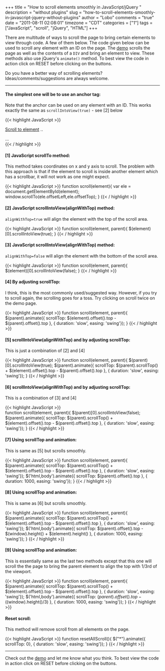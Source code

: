 +++
title = "How to scroll elements smoothly in JavaScript/jQuery "
description = "without plugins"
slug = "how-to-scroll-elements-smoothly-in-javascript-jquery-without-plugins"
author = "Lobo"
comments = "true"
date = "2011-08-11 02:08:01"
timezone = "CDT"
categories = ["1"]
tags = ["JavaScript", "scroll", "jQuery", "HTML"]
+++



There are multitude of ways to scroll the page to bring certain elements to view through code. A few of them below. The code given below can be used to scroll any element with an ID on the page. The [demo](/media/38-scroll/ScrollDemo.html) scrolls the page as well as the contents of a `DIV` and bring an element to view. These methods also use jQuery's `animate()` method. To best view the code in action click on RESET before clicking on the buttons.

Do you have a better way of scrolling elements? Ideas/comments/suggestions are always welcome.


---

#### The simplest one will be to use **an anchor tag**:
Note that the anchor can be used on any element with an ID. This works exactly the same as `scrollIntoView(true)` - see [2] below

{{< highlight JavaScript >}}

<A href="#element">Scroll to element</A>
..
<DIV id="element">...</DIV>
{{< / highlight >}}


#### **[1] JavaScript scrollTo method**:
This method takes coordinates on x and y axis to scroll.  The problem with this approach is that if the element to scroll is inside another element which has a scrollbar, it will not work as one might expect.

{{< highlight JavaScript >}}
function scroll(element){
 var ele = document.getElementById(element);
 window.scrollTo(ele.offsetLeft,ele.offsetTop);
}
{{< / highlight >}}


#### **[2] JavaScript scrollIntoView(alignWithTop) method**:
`alignWithTop=true` will align the element with the top of the scroll area.

{{< highlight JavaScript >}}
function scroll(element, parent){
  $(element)[0].scrollIntoView(true);
}
{{< / highlight >}}


#### **[3] JavaScript scrollIntoView(alignWithTop) method**:
`alignWithTop=false` will align the element with the bottom of the scroll area.

{{< highlight JavaScript >}}
function scroll(element, parent){    
   $(element)[0].scrollIntoView(false);
}
{{< / highlight >}}


#### **[4] By adjusting scrollTop**:
I think, this is the most commonly used/suggested way. However, if you try to scroll again, the scrolling goes for a toss. Try clicking on scroll twice on the demo page.  

{{< highlight JavaScript >}}
function scroll(element, parent){
    $(parent).animate({ scrollTop: $(element).offset().top - $(parent).offset().top }, { duration: 'slow', easing: 'swing'});
}
{{< / highlight >}}


#### **[5] scrollIntoView(alignWithTop) and by adjusting scrollTop**:
This is just a combination of [2] and [4]   

{{< highlight JavaScript >}}
function scroll(element, parent){
    $(parent)[0].scrollIntoView(true);
    $(parent).animate({ scrollTop: $(parent).scrollTop() + $(element).offset().top - $(parent).offset().top }, { duration: 'slow', easing: 'swing'});
}
{{< / highlight >}}




#### **[6] scrollIntoView(alignWithTop) and by adjusting scrollTop**:
This is a combination of [3] and [4]

{{< highlight JavaScript >}}   
function scroll(element, parent){
    $(parent)[0].scrollIntoView(false);
    $(parent).animate({ scrollTop: $(parent).scrollTop() + $(element).offset().top - $(parent).offset().top }, { duration: 'slow', easing: 'swing'});
}
{{< / highlight >}}




#### **[7] Using scrollTop and animation**:
This is same as [5] but scrolls smoothly.

{{< highlight JavaScript >}}
function scroll(element, parent){
    $(parent).animate({ scrollTop: $(parent).scrollTop() + $(element).offset().top - $(parent).offset().top }, { duration: 'slow', easing: 'swing'});
    $('html,body').animate({ scrollTop: $(parent).offset().top }, { duration: 1000, easing: 'swing'});
}
{{< / highlight >}}


#### **[8] Using scrollTop and animation**:
This is same as [6] but scrolls smoothly.

{{< highlight JavaScript >}}
function scroll(element, parent){
    $(parent).animate({ scrollTop: $(parent).scrollTop() + $(element).offset().top - $(parent).offset().top }, { duration: 'slow', easing: 'swing'});
    $('html,body').animate({ scrollTop: $(parent).offset().top - $(window).height() + $(element).height() }, { duration: 1000, easing: 'swing'});
}
{{< / highlight >}}


#### **[9] Using scrollTop and animation**:
This is essentially same as the last two methods except that this one will scroll the the page to bring the parent element to align the top with 1/3rd of the viewport.  

{{< highlight JavaScript >}}
function scroll(element, parent){
    $(parent).animate({ scrollTop: $(parent).scrollTop() + $(element).offset().top - $(parent).offset().top }, { duration: 'slow', easing: 'swing'});
    $('html,body').animate({ scrollTop: $(parent).offset().top - ($(window).height()/3) }, { duration: 1000, easing: 'swing'});
}
{{< / highlight >}}



#### **Reset scroll**:
This method will remove scroll from all elements on the page.

{{< highlight JavaScript >}}
function resetAllScroll(){
 $("*").animate({ scrollTop: 0}, { duration: 'slow', easing: 'swing'});
}
{{< / highlight >}}


---

Check out the [demo](/media/38-scroll/ScrollDemo.html) and let me know what you think. To best view the code in action click on RESET before clicking on the buttons.
